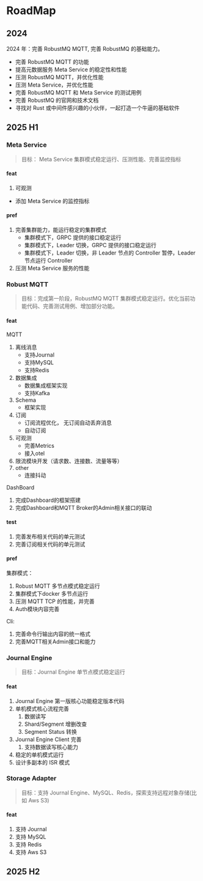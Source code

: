 # RoadMap
## 2024
2024 年：完善 RobustMQ MQTT, 完善 RobustMQ 的基础能力。
- 完善 RobustMQ MQTT 的功能
- 提高元数据服务 Meta Service 的稳定性和性能
- 压测 RobustMQ MQTT，并优化性能
- 压测 Meta Service，并优化性能
- 完善 RobustMQ MQTT 和 Meta Service 的测试用例
- 完善 RobustMQ 的官网和技术文档
- 寻找对 Rust 或中间件感兴趣的小伙伴，一起打造一个牛逼的基础软件

## 2025 H1

### Meta Service
> 目标： Meta Service 集群模式稳定运行、压测性能、完善监控指标

#### feat
1. 可观测
- 添加 Meta Service 的监控指标

#### pref
1. 完善集群能力，能运行稳定的集群模式
   - 集群模式下，GRPC 提供的接口稳定运行
   - 集群模式下，Leader 切换，GRPC 提供的接口稳定运行
   - 集群模式下，Leader 切换，非 Leader 节点的 Controller 暂停，Leader 节点运行 Controller
2. 压测 Meta Service 服务的性能

### Robust MQTT
> 目标：完成第一阶段，RobustMQ MQTT 集群模式稳定运行。优化当前功能代码、完善测试用例、增加部分功能。

#### feat
MQTT
1. 离线消息
   - 支持Journal
   - 支持MySQL
   - 支持Redis
2. 数据集成
   - 数据集成框架实现
   - 支持Kafka
3. Schema
   - 框架实现
4. 订阅
   - 订阅流程优化， 无订阅自动丢弃消息
   - 自动订阅
5. 可观测
   - 完善Metrics
   - 接入otel
6. 限流模块开发（请求数、连接数、流量等等）
7. other
   - 连接抖动

DashBoard
1. 完成Dashboard的框架搭建
2. 完成Dashboard和MQTT Broker的Admin相关接口的联动

#### test
1. 完善发布相关代码的单元测试
2. 完善订阅相关代码的单元测试

#### pref
集群模式：
1. Robust MQTT 多节点模式稳定运行
2. 集群模式下docker 多节点运行
3. 压测 MQTT TCP 的性能，并完善
4. Auth模块内容完善

Cli:
1. 完善命令行输出内容的统一格式
2. 完善MQTT相关Admin接口和能力

### Journal Engine
> 目标：Journal Engine 单节点模式稳定运行

#### feat
1. Journal Engine 第一版核心功能稳定版本代码
2. 单机模式核心流程完善
   1. 数据读写
   2. Shard/Segment 增删改查
   3. Segment Status 转换
3. Journal Engine Client 完善
   1. 支持数据读写核心能力
4. 稳定的单机模式运行
5. 设计多副本的 ISR 模式

### Storage Adapter
> 目标：支持 Journal Engine、MySQL、Redis，探索支持远程对象存储(比如 Aws S3)

#### feat
1. 支持 Journal
2. 支持 MySQL
3. 支持 Redis
4. 支持 Aws S3

## 2025 H2
